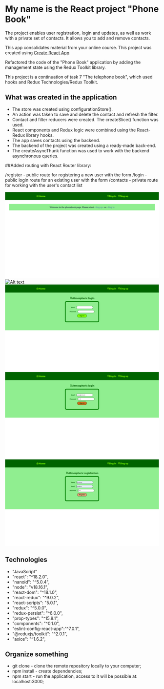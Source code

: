 # My name is the React project "Phone Book"

The project enables user registration, login and updates, as well as work with a
private set of contacts. It allows you to add and remove contacts.

This app consolidates material from your online course. This project was created
using [Create React App](https://github.com/facebook/create-react-app)

Refactored the code of the "Phone Book" application by adding the management
state using the Redux Toolkit library.

This project is a continuation of task 7 "The telephone book", which used hooks
and Redux Technologies/Redux Toolkit.

## What was created in the application

- The store was created using configurationStore().
- An action was taken to save and delete the contact and refresh the filter.
- Contact and filter reducers were created. The createSlice() function was used.
- React components and Redux logic were combined using the React-Redux library
  hooks.
- The app saves contacts using the backend.
- The backend of the project was created using a ready-made back-end.
- The createAsyncThunk function was used to work with the backend asynchronous
  queries.

##Added routing with React Router library:

/register - public route for registering a new user with the form /login -
public login route for an existing user with the form /contacts - private route
for working with the user's contact list

![Alt text](image.phonebook8.png) ![Alt text](image.phonebook9.png)
![Alt text](image.phonebook10.png) ![Alt text](image.phonebook11.png)
![Alt text](image.phonebook12.png)

## Technologies

- "JavaScript"
- "react": "^18.2.0",
- "nanoid": "^5.0.4",
- "node": "v18.16.1",
- "react-dom": "^18.1.0",
- "react-redux": "^9.0.2",
- "react-scripts": "5.0.1",
- "redux": "^5.0.0",
- "redux-persist": "^6.0.0",
- "prop-types": "^15.8.1",
- "components": "^0.1.0",
- "eslint-config-react-app":"^7.0.1",
- "@reduxjs/toolkit": "^2.0.1",
- "axios": "^1.6.2",

## Organize something

- git clone - clone the remote repository locally to your computer;
- npm install - create dependencies;
- npm start - run the application, access to it will be possible at:
  localhost:3000;
